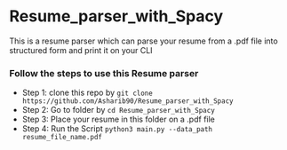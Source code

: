 # Resume_parser_with_Spacy
This is a resume parser which can parse your resume from a .pdf file into structured form and print it on your CLI

### Follow the steps to use this Resume parser
* Step 1: clone this repo by `git clone https://github.com/Asharib90/Resume_parser_with_Spacy`
* Step 2: Go to folder by `cd Resume_parser_with_Spacy`
* Step 3: Place your resume in this folder on a .pdf file
* Step 4: Run the Script `python3 main.py --data_path resume_file_name.pdf`
